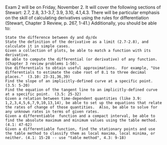 Exam 2 will be on Friday, November 2.  It will cover the following sections of Stewart: 2.7, 2.8, 3.1-3.7, 3.9, 3.10, 4.1,4.3.  There will be particular emphasis on the skill of calculating derivatives using the rules for differentiation (Stewart, Chapter 3 Review, p. 267, 1-41.)  Additionally, you should be able to:

    State the difference between dy and dy/dx
    State the definition of the derivative as a limit (2.7-2.8), and calculate it in simple cases.
    Given a collection of plots, be able to match a function with its derivative.
    Be able to compute the differential (or derivative) of any function.  (Chapter 3 review problems 1-50).
    Use differentials to obtain useful approximations.  For example, "Use differentials to estimate the cube root of 8.1 to three decimal places."  (3.10: 23-31,36,39)
    Find the slope of an implicitly-defined curve at a specific point.  (3.5: 5-20)
    Find the equation of the tangent line to an implicitly-defined curve at a specific point.  (3.5: 25-32)
    Given a relation between time-dependent quantities (like 3.9: 1,2,3,4,5,6,7,9,10,13,14), be able to set up the equations that relate the rates of change of those quantities.  Also, be able to solve for any unknown rates in terms of given rates.
    Given a differentiable  function and a compact interval, be able to find the absolute maximum and minimum values using the table method. (4.1: 47-62)
    Given a differentiable function, find the stationary points and use the table method to classify them as local maxima, local minima, or neither. (4.1: 15-28 -- use "table method", 4.3: 9-18)
